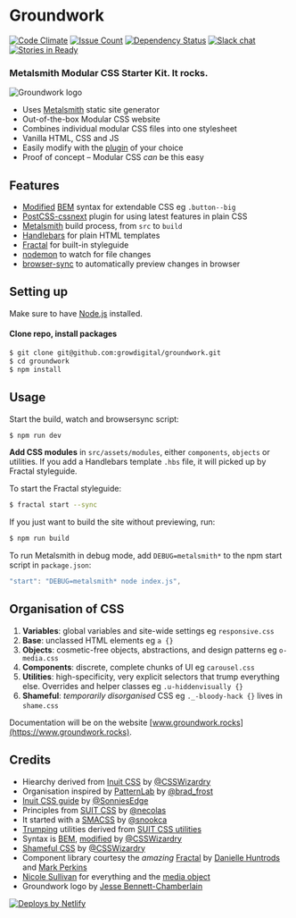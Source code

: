 # Groundwork

[![Code Climate][climate-badge]][climate-url] [![Issue Count][issue-badge]][issue-url] [![Dependency Status][dep-badge]][dep-url] [![Slack chat][slack-badge]][slack-url] [![Stories in Ready](https://badge.waffle.io/growdigital/groundwork.png?label=ready&title=Ready)](http://waffle.io/growdigital/groundwork)

### Metalsmith Modular CSS Starter Kit. It rocks.

![Groundwork logo](https://blank.groundwork.rocks/assets/images/logo.svg)

* Uses [Metalsmith](http://www.metalsmith.io/) static site generator
* Out-of-the-box Modular CSS website
* Combines individual modular CSS files into one stylesheet
* Vanilla HTML, CSS and JS
* Easily modify with the [plugin](https://github.com/metalsmith/awesome-metalsmith/blob/master/PLUGINS.md) of your choice
* Proof of concept – Modular CSS _can_ be this easy

## Features

* [Modified](https://csswizardry.com/2013/01/mindbemding-getting-your-head-round-bem-syntax/) [BEM](https://en.bem.info/) syntax for extendable CSS eg `.button--big`
* [PostCSS-cssnext](http://cssnext.io/) plugin for using latest features in plain CSS
* [Metalsmith](http://www.metalsmith.io/) build process, from `src` to `build`
* [Handlebars](http://handlebarsjs.com/) for plain HTML templates
* [Fractal](http://fractal.build/) for built-in styleguide
* [nodemon](https://www.npmjs.com/package/nodemon) to watch for file changes 
* [browser-sync](https://browsersync.io/) to automatically preview changes in browser

## Setting up

Make sure to have [Node.js](https://nodejs.org/en/) installed.

#### Clone repo, install packages

```bash
$ git clone git@github.com:growdigital/groundwork.git
$ cd groundwork
$ npm install
```

## Usage

Start the build, watch and browsersync script:

```bash
$ npm run dev 
```

**Add CSS modules** in `src/assets/modules`, either `components`, `objects` or utilities. If you add a Handlebars template `.hbs` file, it will picked up by Fractal styleguide.

To start the Fractal styleguide:

```bash
$ fractal start --sync
```

If you just want to build the site without previewing, run:

```bash
$ npm run build
```

To run Metalsmith in debug mode, add `DEBUG=metalsmith*` to the npm start script in `package.json`:
```javascript
"start": "DEBUG=metalsmith* node index.js",
```

## Organisation of CSS

1. **Variables**: global variables and site-wide settings eg `responsive.css`
2. **Base**: unclassed HTML elements eg `a {}`
3. **Objects**: cosmetic-free objects, abstractions, and design patterns eg `o-media.css`
4. **Components**: discrete, complete chunks of UI eg `carousel.css`
5. **Utilities**: high-specificity, very explicit selectors that trump
everything else. Overrides and helper classes eg `.u-hiddenvisually {}`
6. **Shameful**: _temporarily disorganised_ CSS eg `._-bloody-hack {}` lives in `shame.css`

Documentation will be on the website [www.groundwork.rocks](https://www.groundwork.rocks).

## Credits

* Hiearchy derived from [Inuit CSS](https://github.com/inuitcss) by [@CSSWizardry](https://twitter.com/csswizardry) 
* Organisation inspired by [PatternLab](http://patternlab.io/) by [@brad_frost](https://twitter.com/brad_frost)
* [Inuit CSS guide](https://github.com/SonniesEdge/inuitcss-guide) by [@SonniesEdge](https://twitter.com/sonniesedge)
* Principles from [SUIT CSS](https://github.com/suitcss/suit) by [@necolas](https://twitter.com/necolas)
* It started with a [SMACSS](https://smacss.com/) by [@snookca](https://twitter.com/snookca)
* [Trumping](https://github.com/sonniesedge/inuitcss-guide/blob/master/trumps.md) utilities derived from [SUIT CSS utilities](https://github.com/suitcss/utils)
* Syntax is [BEM](https://en.bem.info/), [modified](https://csswizardry.com/2013/01/mindbemding-getting-your-head-round-bem-syntax/) by [@CSSWizardry](https://twitter.com/csswizardry) 
* [Shameful CSS](http://csswizardry.com/2013/04/shame-css/) by [@CSSWizardry](https://twitter.com/csswizardry)
* Component library courtesy the _amazing_ [Fractal](http://fractal.build/) by [Danielle Huntrods](https://github.com/dkhuntrods) and [Mark Perkins](https://github.com/allmarkedup)
* [Nicole Sullivan](https://twitter.com/stubbornella) for everything and the [media object](http://www.stubbornella.org/content/2010/06/25/the-media-object-saves-hundreds-of-lines-of-code/)
* Groundwork logo by [Jesse Bennett-Chamberlain](https://twitter.com/jessebc)

[![Deploys by Netlify](https://www.netlify.com/img/global/badges/netlify-dark.svg)](https://www.netlify.com)

[climate-badge]: https://codeclimate.com/github/growdigital/groundwork/badges/gpa.svg
[climate-url]: https://codeclimate.com/github/growdigital/groundwork
[issue-badge]: https://codeclimate.com/github/growdigital/groundwork/badges/issue_count.svg
[issue-url]: https://codeclimate.com/github/growdigital/groundwork
[dep-badge]: https://www.versioneye.com/user/projects/599ca850368b08141959f90f/badge.svg?style=flat-square
[dep-url]: https://www.versioneye.com/user/projects/58d97d9226a5bb002b54bea2
[slack-badge]: https://img.shields.io/badge/Groundwork%20Rocks-Join%20Chat%20→-blue.svg
[slack-url]: https://groundworkrocks.slack.com/
